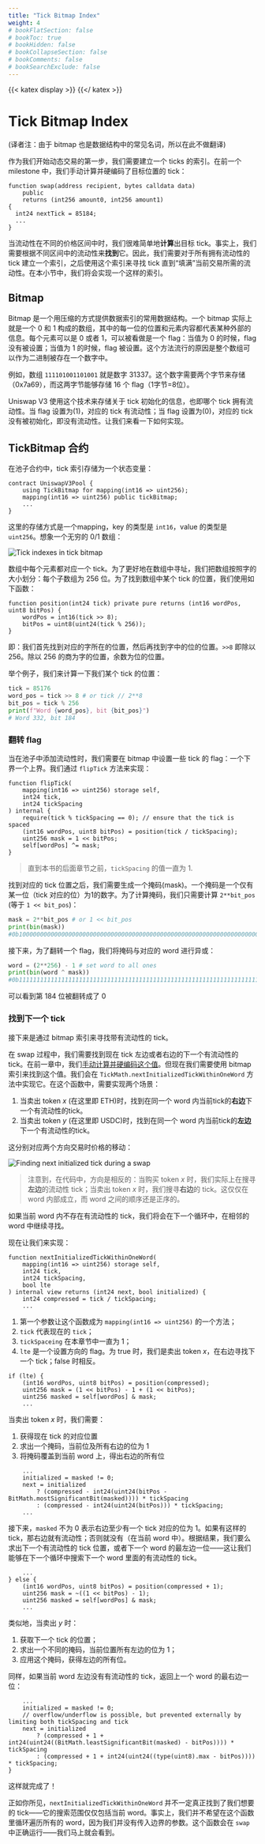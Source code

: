```yaml
---
title: "Tick Bitmap Index"
weight: 4
# bookFlatSection: false
# bookToc: true
# bookHidden: false
# bookCollapseSection: false
# bookComments: false
# bookSearchExclude: false
---
```


{{< katex display >}} {{</ katex >}}

# Tick Bitmap Index
(译者注：由于 bitmap 也是数据结构中的常见名词，所以在此不做翻译)

作为我们开始动态交易的第一步，我们需要建立一个 ticks 的索引。在前一个 milestone 中，我们手动计算并硬编码了目标位置的 tick：

```solidity
function swap(address recipient, bytes calldata data)
    public
    returns (int256 amount0, int256 amount1)
{
  int24 nextTick = 85184;
  ...
}
```

当流动性在不同的价格区间中时，我们很难简单地**计算**出目标 tick。事实上，我们需要根据不同区间中的流动性来**找到**它。因此，我们需要对于所有拥有流动性的 tick 建立一个索引，之后使用这个索引来寻找 tick 直到“填满”当前交易所需的流动性。在本小节中，我们将会实现一个这样的索引。

## Bitmap

Bitmap 是一个用压缩的方式提供数据索引的常用数据结构。一个 bitmap 实际上就是一个 0 和 1 构成的数组，其中的每一位的位置和元素内容都代表某种外部的信息。每个元素可以是 0 或者 1，可以被看做是一个 flag：当值为 0 的时候，flag没有被设置；当值为 1 的时候，flag 被设置。这个方法流行的原因是整个数组可以作为二进制被存在一个数字中。

例如，数组 `111101001101001` 就是数字 31337。这个数字需要两个字节来存储（0x7a69），而这两字节能够存储 16 个 flag（1字节=8位）。

Uniswap V3 使用这个技术来存储关于 tick 初始化的信息，也即哪个 tick 拥有流动性。当 flag 设置为(1)，对应的 tick 有流动性；当 flag 设置为(0)，对应的 tick 没有被初始化，即没有流动性。让我们来看一下如何实现。

## TickBitmap 合约

在池子合约中，tick 索引存储为一个状态变量：

```solidity
contract UniswapV3Pool {
    using TickBitmap for mapping(int16 => uint256);
    mapping(int16 => uint256) public tickBitmap;
    ...
}
```

这里的存储方式是一个mapping，key 的类型是 `int16`，value 的类型是 `uint256`。想象一个无穷的 0/1 数组：

![Tick indexes in tick bitmap](/images/milestone_2/tick_bitmap.png)

数组中每个元素都对应一个 tick。为了更好地在数组中寻址，我们把数组按照字的大小划分：每个子数组为 256 位。为了找到数组中某个 tick 的位置，我们使用如下函数：

```solidity
function position(int24 tick) private pure returns (int16 wordPos, uint8 bitPos) {
    wordPos = int16(tick >> 8);
    bitPos = uint8(uint24(tick % 256));
}
```

即：我们首先找到对应的字所在的位置，然后再找到字中的位的位置。`>>8` 即除以 256。除以 256 的商为字的位置，余数为位的位置。

举个例子，我们来计算一下我们某个 tick 的位置：

```python
tick = 85176
word_pos = tick >> 8 # or tick // 2**8
bit_pos = tick % 256
print(f"Word {word_pos}, bit {bit_pos}")
# Word 332, bit 184
```

### 翻转 flag

当在池子中添加流动性时，我们需要在 bitmap 中设置一些 tick 的 flag：一个下界一个上界。我们通过 `flipTick` 方法来实现：

```solidity
function flipTick(
    mapping(int16 => uint256) storage self,
    int24 tick,
    int24 tickSpacing
) internal {
    require(tick % tickSpacing == 0); // ensure that the tick is spaced
    (int16 wordPos, uint8 bitPos) = position(tick / tickSpacing);
    uint256 mask = 1 << bitPos;
    self[wordPos] ^= mask;
}
```

> 直到本书的后面章节之前，`tickSpacing` 的值一直为 1.

找到对应的 tick 位置之后，我们需要生成一个掩码(mask)。一个掩码是一个仅有某一位（tick 对应的位）为1的数字。为了计算掩码，我们只需要计算 `2**bit_pos` (等于 `1 << bit_pos`)：

```python
mask = 2**bit_pos # or 1 << bit_pos
print(bin(mask))
#0b10000000000000000000000000000000000000000000000000000000000000000000000000000000000000000000000000000000000000000000000000000000000000000000000000000000000000000000000000000000000000000
```

接下来，为了翻转一个 flag，我们将掩码与对应的 word 进行异或：

```python
word = (2**256) - 1 # set word to all ones
print(bin(word ^ mask))
#0b11111111111111111111111111111111111111111111111111111111111111111111111->0<-1111111111111111111111111111111111111111111111111111111111111111111111111111111111111111111111111111111111111111111111111111111111111111111111111111111111111111111111111111111111111111
```

可以看到第 184 位被翻转成了 0

### 找到下一个 tick

接下来是通过 bitmap 索引来寻找带有流动性的 tick。

在 swap 过程中，我们需要找到现在 tick 左边或者右边的下一个有流动性的 tick。在前一章中，我们[手动计算并硬编码这个值](https://github.com/Jeiwan/uniswapv3-code/blob/85b8605c37a9065c141a234ee2c18d9507eeba22/src/UniswapV3Pool.sol#L142)。但现在我们需要使用 bitmap 索引来找到这个值。我们会在 `TickMath.nextInitializedTickWithinOneWord` 方法中实现它。在这个函数中，需要实现两个场景：
1. 当卖出 token $x$ (在这里即 ETH)时，找到在同一个 word 内当前tick的**右边**下一个有流动性的tick。
2. 当卖出 token $y$ (在这里即 USDC)时，找到在同一个 word 内当前tick的**左边**下一个有流动性的tick。

这分别对应两个方向交易时价格的移动：

![Finding next initialized tick during a swap](/images/milestone_2/find_next_tick.png)

> 注意到，在代码中，方向是相反的：当购买 token $x$ 时，我们实际上在搜寻**左边**的流动性 tick；当卖出 token $x$ 时，我们搜寻**右边**的 tick。这仅仅在 word 内部成立，而 word 之间的顺序还是正序的。

如果当前 word 内不存在有流动性的 tick，我们将会在下一个循环中，在相邻的 word 中继续寻找。

现在让我们来实现：
```solidity
function nextInitializedTickWithinOneWord(
    mapping(int16 => uint256) storage self,
    int24 tick,
    int24 tickSpacing,
    bool lte
) internal view returns (int24 next, bool initialized) {
    int24 compressed = tick / tickSpacing;
    ...
```

1. 第一个参数让这个函数成为 `mapping(int16 => uint256)` 的一个方法；
2. `tick` 代表现在的 `tick`；
3. `tickSpaceing` 在本章节中一直为 1；
4. `lte` 是一个设置方向的 flag。为 true 时，我们是卖出 token $x$，在右边寻找下一个 tick；false 时相反。

```solidity
if (lte) {
    (int16 wordPos, uint8 bitPos) = position(compressed);
    uint256 mask = (1 << bitPos) - 1 + (1 << bitPos);
    uint256 masked = self[wordPos] & mask;
    ...
```

当卖出 token $x$ 时，我们需要：
1. 获得现在 tick 的对应位置
2. 求出一个掩码，当前位及所有右边的位为 1
3. 将掩码覆盖到当前 word 上，得出右边的所有位

```solidity
    ...
    initialized = masked != 0;
    next = initialized
        ? (compressed - int24(uint24(bitPos - BitMath.mostSignificantBit(masked)))) * tickSpacing
        : (compressed - int24(uint24(bitPos))) * tickSpacing;
    ...
```

接下来，`masked` 不为 0 表示右边至少有一个 tick 对应的位为 1。如果有这样的 tick，那右边就有流动性；否则就没有（在当前 word 中）。根据结果，我们要么求出下一个有流动性的 tick 位置，或者下一个 word 的最左边一位——这让我们能够在下一个循环中搜索下一个 word 里面的有流动性的 tick。


```solidity
    ...
} else {
    (int16 wordPos, uint8 bitPos) = position(compressed + 1);
    uint256 mask = ~((1 << bitPos) - 1);
    uint256 masked = self[wordPos] & mask;
    ...
```

类似地，当卖出 $y$ 时：
1. 获取下一个 tick 的位置；
2. 求出一个不同的掩码，当前位置所有左边的位为 1；
3. 应用这个掩码，获得左边的所有位。

同样，如果当前 word 左边没有有流动性的 tick，返回上一个 word 的最右边一位：

```solidity
    ...
    initialized = masked != 0;
    // overflow/underflow is possible, but prevented externally by limiting both tickSpacing and tick
    next = initialized
        ? (compressed + 1 + int24(uint24((BitMath.leastSignificantBit(masked) - bitPos)))) * tickSpacing
        : (compressed + 1 + int24(uint24((type(uint8).max - bitPos)))) * tickSpacing;
}
```

这样就完成了！

正如你所见，`nextInitializedTickWithinOneWord` 并不一定真正找到了我们想要的 tick——它的搜索范围仅仅包括当前 word。事实上，我们并不希望在这个函数里循环遍历所有的 word，因为我们并没有传入边界的参数。这个函数会在 `swap` 中正确运行——我们马上就会看到。
